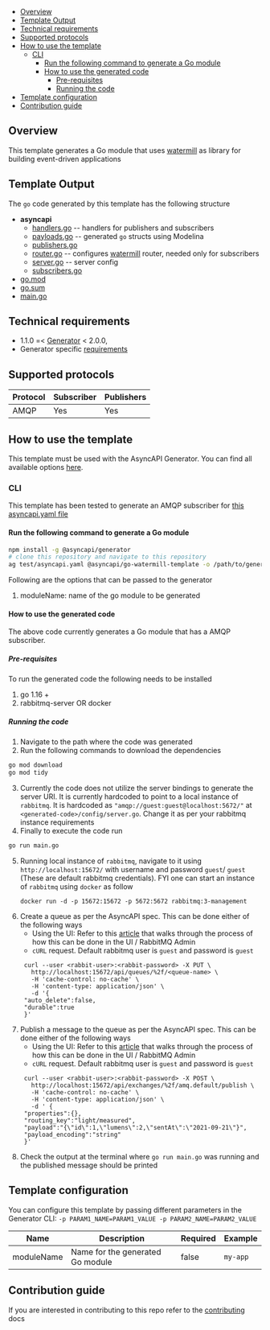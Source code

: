 <!-- toc is generated with GitHub Actions do not remove toc markers -->

<!-- toc -->

- [Overview](#overview)
- [Template Output](#template-output)
- [Technical requirements](#technical-requirements)
- [Supported protocols](#supported-protocols)
- [How to use the template](#how-to-use-the-template)
  * [CLI](#cli)
    + [Run the following command to generate a Go module](#run-the-following-command-to-generate-a-go-module)
    + [How to use the generated code](#how-to-use-the-generated-code)
      - [Pre-requisites](#pre-requisites)
      - [Running the code](#running-the-code)
- [Template configuration](#template-configuration)
- [Contribution guide](#contribution-guide)

<!-- tocstop -->


## Overview

This template generates a Go module that uses [watermill](https://github.com/ThreeDotsLabs/watermill) as library for building event-driven applications

## Template Output

The `go` code generated by this template has the following structure

- __asyncapi__
  - [handlers.go](asyncapi/handlers.go) -- handlers for publishers and subscribers
  - [payloads.go](asyncapi/payloads.go) -- generated `go` structs using Modelina
  - [publishers.go](asyncapi/publishers.go)
  - [router.go](asyncapi/router.go) -- configures [watermill](https://watermill.io/) router, needed only for subscribers
  - [server.go](asyncapi/server.go) -- server config
  - [subscribers.go](asyncapi/subscribers.go)
- [go.mod](go.mod)
- [go.sum](go.sum)
- [main.go](main.go)

## Technical requirements

- 1.1.0 =< [Generator](https://github.com/asyncapi/generator/) < 2.0.0,
- Generator specific [requirements](https://github.com/asyncapi/generator/#requirements)

## Supported protocols

|  Protocol |  Subscriber | Publishers   |
|---|---|---|
|  AMQP | Yes   | Yes   |


## How to use the template

This template must be used with the AsyncAPI Generator. You can find all available options [here](https://github.com/asyncapi/generator/).

### CLI

This template has been tested to generate an AMQP subscriber for [this asyncapi.yaml file](./test/asyncapi.yaml)

#### Run the following command to generate a Go module

```bash
npm install -g @asyncapi/generator
# clone this repository and navigate to this repository
ag test/asyncapi.yaml @asyncapi/go-watermill-template -o /path/to/generated-code -p moduleName=your-go-module-name
```

Following are the options that can be passed to the generator

1. moduleName: name of the go module to be generated

#### How to use the generated code

The above code currently generates a Go module that has a AMQP subscriber.

##### Pre-requisites
To run the generated code the following needs to be installed

1. go 1.16 +
2. rabbitmq-server OR docker

##### Running the code

1. Navigate to the path where the code was generated
2. Run the following commands to download the dependencies
```bash
go mod download
go mod tidy
```
3. Currently the code does not utilize the server bindings to generate the server URI. It is currently hardcoded to point to a local instance of `rabbitmq`. It is hardcoded as `"amqp://guest:guest@localhost:5672/"` at `<generated-code>/config/server.go`. Change it as per your rabbitmq instance requirements
4. Finally to execute the code run
```bash
go run main.go
```
5. Running local instance of `rabbitmq`, navigate to it using `http://localhost:15672/` with username and password `guest`/ `guest` (These are default rabbitmq credentials).
   FYI one can start an instance of `rabbitmq` using  `docker` as follow
   ```
   docker run -d -p 15672:15672 -p 5672:5672 rabbitmq:3-management
   ```
6. Create a queue as per the AsyncAPI spec.
   This can be done either of the following ways
   -  Using the UI: Refer to this [article](https://www.cloudamqp.com/blog/part3-rabbitmq-for-beginners_the-management-interface.html) that walks through the process of how this can be done in the UI / RabbitMQ Admin
   - `cURL` request. Default rabbitmq user is `guest` and password is `guest`
   ```
    curl --user <rabbit-user>:<rabbit-password> -X PUT \
      http://localhost:15672/api/queues/%2f/<queue-name> \
      -H 'cache-control: no-cache' \
      -H 'content-type: application/json' \
      -d '{
    "auto_delete":false,
    "durable":true
    }'
   ```
7. Publish a message to the queue as per the AsyncAPI spec. This can be done either of the following ways
   - Using the UI: Refer to this [article](https://www.cloudamqp.com/blog/part3-rabbitmq-for-beginners_the-management-interface.html) that walks through the process of how this can be done in the UI / RabbitMQ Admin
   - `cURL` request. Default rabbitmq user is `guest` and password is `guest`
   ```
    curl --user <rabbit-user>:<rabbit-password> -X POST \
      http://localhost:15672/api/exchanges/%2f/amq.default/publish \
      -H 'cache-control: no-cache' \
      -H 'content-type: application/json' \
      -d ' {
    "properties":{},
    "routing_key":"light/measured",
    "payload":"{\"id\":1,\"lumens\":2,\"sentAt\":\"2021-09-21\"}",
    "payload_encoding":"string"
    }'
   ```
8. Check the output at the terminal where `go run main.go` was running and the published message should be printed

## Template configuration

You can configure this template by passing different parameters in the Generator CLI: `-p PARAM1_NAME=PARAM1_VALUE -p PARAM2_NAME=PARAM2_VALUE`

|Name|Description|Required|Example|
|---|---|---|---|
|moduleName|Name for the generated Go module|false|`my-app`|

## Contribution guide

If you are interested in contributing to this repo refer to the [contributing](https://github.com/asyncapi/go-watermill-template/docs/contributing.md) docs
